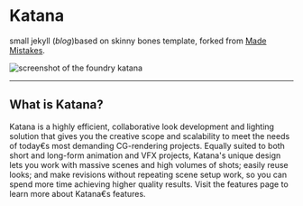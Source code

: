 # Katana

small jekyll (*blog*)based on skinny bones template, forked from [Made Mistakes](http://mademistakes.com).

![screenshot of the foundry katana](https://www.fxguide.com/wp-content/uploads/2012/07/Katana_pointcloud.jpg)

---

## What is Katana?

Katana is a highly efficient, collaborative look development and lighting solution that gives you the creative scope and scalability to meet the needs of today€s most demanding CG-rendering projects. Equally suited to both short and long-form animation and VFX projects, Katana's unique design lets you work with massive scenes and high volumes of shots; easily reuse looks; and make revisions without repeating scene setup work, so you can spend more time achieving higher quality results.
Visit the features page to learn more about Katana€s features.
